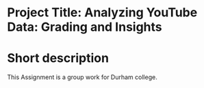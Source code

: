 # Project Title: Analyzing YouTube Data: Grading and Insights

# Short description

This Assignment is a group work for Durham college. 
